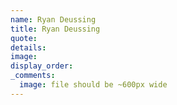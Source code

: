 ```yaml
---
name: Ryan Deussing
title: Ryan Deussing
quote:
details:
image:
display_order:
_comments:
  image: file should be ~600px wide
---
```

